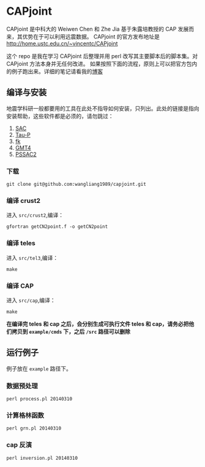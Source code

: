 # CAPjoint

CAPjoint 是中科大的 Weiwen Chen 和 Zhe Jia 基于朱露培教授的 CAP 发展而来，其优势在于可以利用远震数据。
CAPjoint 的官方发布地址是 http://home.ustc.edu.cn/~vincentc/CAPjoint

这个 repo 是我在学习 CAPjoint 后整理并用 perl 改写其主要脚本后的脚本集。对 CAPjoint 方法本身并无任何改进。
如果按照下面的流程，原则上可以把官方包内的例子跑出来。详细的笔记请看我的[博客](http://blog.wangliang.one/archives/2017-04-20_capjoint/)

## 编译与安装

地震学科研一般都要用的工具在此处不指导如何安装，只列出。此处的链接是指向安装帮助，这些软件都是必须的，请勿跳过：
1. [SAC](https://seisman.github.io/SAC_Docs_zh/)
2. [Tau-P](http://seisman.info/install-taup.html)
3. [fk](http://seisman.info/fk-installation.html)
4. [GMT4](http://seisman.info/install-gmt4-under-linux.html)
5. [PSSAC2](http://seisman.info/install-pssac2.html)

### 下载

````
git clone git@github.com:wangliang1989/capjoint.git
````

### 编译 crust2

进入 `src/crust2`,编译：

````
gfortran getCN2point.f -o getCN2point
````

### 编译 teles

进入 `src/tel3`,编译：

````
make
````

### 编译 CAP

进入 `src/cap`,编译：

````
make
````

**在编译完 teles 和 cap 之后，会分别生成可执行文件 teles 和 cap，请务必把他们拷贝到 `example/cmds` 下，之后 `/src` 路径可以删除**


## 运行例子

例子放在 `example` 路径下。

### 数据预处理

````
perl process.pl 20140310
````
### 计算格林函数

````
perl grn.pl 20140310
````
### cap 反演

````
perl inversion.pl 20140310
````
